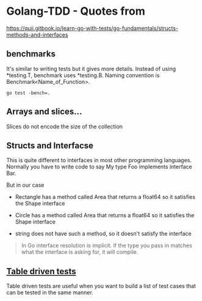 # Golang-TDD - Quotes from 
https://quii.gitbook.io/learn-go-with-tests/go-fundamentals/structs-methods-and-interfaces

## benchmarks
It's similar to writing tests but it gives more details. Instead of using *testing.T, benchmark uses *testing.B. Naming convention is Benchmark<Name_of_Function>. 

```go test -bench=.```

## Arrays and slices...
Slices do not encode the size of the collection

## Structs and Interfacse
This is quite different to interfaces in most other programming languages. Normally you have to write code to say My type Foo implements interface Bar.

But in our case

* Rectangle has a method called Area that returns a float64 so it satisfies the Shape interface

* Circle has a method called Area that returns a float64 so it satisfies the Shape interface

* string does not have such a method, so it doesn't satisfy the interface

> In Go interface resolution is implicit. If the type you pass in matches what the interface is asking for, it will compile.

## [Table driven tests](https://github.com/golang/go/wiki/TableDrivenTests) 
​Table driven tests are useful when you want to build a list of test cases that can be tested in the same manner.

